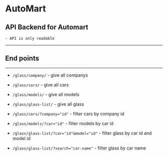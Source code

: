 # AutoMart

## API Backend for Automart 
    - API is only readable

---

## End points

---

- `/glass/company/` - give all companys
- `/glass/cars/` - give all cars
- `/glass/models/` - give all models
- `/glass/glass-list/` - give all glass

- `/glass/cars/?company="id"` - filter cars by company id
- `/glass/models/?car="id"` - filter models by car id
- `/glass/glass-list/?car="id"&model="id"` - filter glass by car id and model id
- `/glass/glass-list/?search="car-name"` - filter glass by car name
